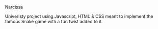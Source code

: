 Narcissa 

Univeristy project using Javascript, HTML & CSS meant to implement the famous Snake game with a fun twist added to it. 
